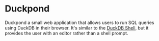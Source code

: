 # Duckpond

Duckpond a small web application that allows users to run SQL queries using DuckDB in their browser. It's similar to the [DuckDB Shell](https://shell.duckdb.org/), but it provides the user with an editor rather than a shell prompt.
